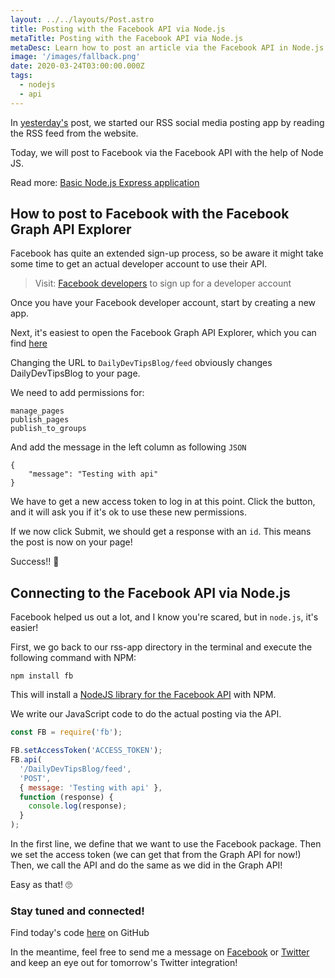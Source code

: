 ```yaml
---
layout: ../../layouts/Post.astro
title: Posting with the Facebook API via Node.js
metaTitle: Posting with the Facebook API via Node.js
metaDesc: Learn how to post an article via the Facebook API in Node.js. In our example we will use an RSS feed to post to Facebook*s news feed.
image: '/images/fallback.png'
date: 2020-03-24T03:00:00.000Z
tags:
  - nodejs
  - api
---
```


In [yesterday\'s](https://daily-dev-tips.com/posts/rss-reader-in-node-js/) post, we started our RSS social media posting app by reading the RSS feed from the website.

Today, we will post to Facebook via the Facebook API with the help of Node JS.

Read more: [Basic Node.js Express application](https://daily-dev-tips.com/posts/basic-nodejs-express-application/)

## How to post to Facebook with the Facebook Graph API Explorer

Facebook has quite an extended sign-up process, so be aware it might take some time to get an actual developer account to use their API.

> Visit: [Facebook developers](https://developers.facebook.com/) to sign up for a developer account

Once you have your Facebook developer account, start by creating a new app.

Next, it's easiest to open the Facebook Graph API Explorer, which you can find [here](https://developers.facebook.com/tools/explorer/)

Changing the URL to `DailyDevTipsBlog/feed` obviously changes DailyDevTipsBlog to your page.

We need to add permissions for:

```
manage_pages
publish_pages
publish_to_groups
```

And add the message in the left column as following `JSON`

```
{
    "message": "Testing with api"
}
```

We have to get a new access token to log in at this point. Click the button, and it will ask you if it's ok to use these new permissions.

If we now click Submit, we should get a response with an `id`. This means the post is now on your page!

Success!! 👏

## Connecting to the Facebook API via Node.js

Facebook helped us out a lot, and I know you're scared, but in `node.js`, it's easier!

First, we go back to our rss-app directory in the terminal and execute the following command with NPM:

```
npm install fb
```

This will install a [NodeJS library for the Facebook API](https://www.npmjs.com/package/fb) with NPM.

We write our JavaScript code to do the actual posting via the API.

```js
const FB = require('fb');

FB.setAccessToken('ACCESS_TOKEN');
FB.api(
  '/DailyDevTipsBlog/feed',
  'POST',
  { message: 'Testing with api' },
  function (response) {
    console.log(response);
  }
);
```

In the first line, we define that we want to use the Facebook package.
Then we set the access token (we can get that from the Graph API for now!)
Then, we call the API and do the same as we did in the Graph API!

Easy as that! 🙄

### Stay tuned and connected!

Find today's code [here](https://github.com/rebelchris/rss-app/tree/day-2-facebook) on GitHub

In the meantime, feel free to send me a message on [Facebook](https://www.facebook.com/DailyDevTipsBlog) or [Twitter](https://twitter.com/DailyDevTips1) and keep an eye out for tomorrow's Twitter integration!
